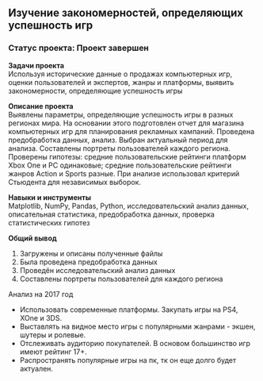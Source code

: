 ## Изучение закономерностей, определяющих успешность игр

### **Статус проекта**: Проект завершен 

**Задачи проекта**   
Используя исторические данные о продажах компьютерных игр, оценки пользователей и экспертов, жанры и платформы, выявить закономерности, определяющие успешность игры 

**Описание проекта**   
Выявлены параметры, определяющие успешность игры в разных регионах мира. На
основании этого подготовлен отчет для магазина компьютерных игр для планирования
рекламных кампаний. Проведена предобработка данных, анализ. Выбран актуальный
период для анализа. Составлены портреты пользователей каждого региона. Проверены
гипотезы: средние пользовательские рейтинги платформ Xbox One и PC одинаковые;
средние пользовательские рейтинги жанров Action и Sports разные. При анализе использовал критерий Стьюдента для независимых выборок.

**Навыки и инструменты**   
Matplotlib, NumPy, Pandas, Python, исследовательский анализ данных, описательная статистика, предобработка данных, проверка статистических гипотез

**Общий вывод** 
1. Загружены и описаны полученные файлы
2. Была проведена предобработка данных
3. Проведён исследовательский анализ данных
4. Составлены портреты пользователей для каждого региона

Анализ на 2017 год

- Использовать современные платформы. Закупать игры на PS4, XOne и 3DS.
- Выставлять на видное место игры с популярными жанрами - экшен, шутеры и ролевые.
- Отслеживать аудиторию покупателей. В основом большинство игр имеют рейтинг 17+.
- Распространять популярные игры на пк, тк он еще долго будет актуален.
